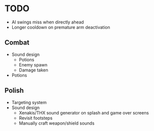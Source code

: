 # TODO
- AI swings miss when directly ahead
- Longer cooldown on premature arm deactivation

## Combat
- Sound design
  - Potions
  - Enemy spawn
  - Damage taken
- Potions

## Polish
- Targeting system
- Sound design
  - Xenakis/THX sound generator on splash and game over screens
  - Revisit footsteps
  - Manually craft weapon/shield sounds
